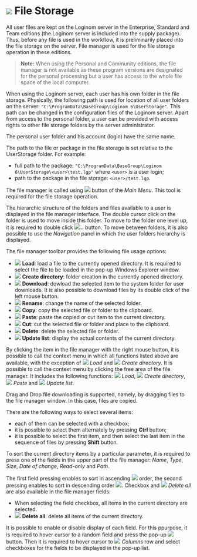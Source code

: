 # ![](./images/icons/system_object_18/filestorage_default.svg) File Storage

All user files are kept on the Loginom server in the Enterprise, Standard and Team editions (the Loginom server is included into the supply package). Thus, before any file is used in the workflow, it is preliminarily placed into the file storage on the server. File manager is used for the file storage operation in these editions.

> **Note:** When using the Personal and Community editions, the file manager is not available as these program versions are designated for the personal processing but a user has access to the whole file space of the local computer.

When using the Loginom server, each user has his own folder in the file storage. Physically, the following path is used for location of all user folders on the server: `"C:\ProgramData\BaseGroup\Loginom 6\UserStorage"`. This path can be changed in the configuration files of the Loginom server. Apart from access to the personal folder, a user can be provided with access rights to other file storage folders by the server administrator.

The personal user folder and his account (login) have the same name.

The path to the file or package in the file storage is set relative to the UserStorage folder. For example:

* full path to the package: `"C:\ProgramData\BaseGroup\Loginom 6\UserStorage\<user>\test.lgp"` where `<user>` is a user login;
* path to the package in the file storage: `<user>/test.lgp`.

The file manager is called using ![](./images/icons/system_toolbar_48x48/filestorage_default.svg) button of the *Main Menu*. This tool is required for the file storage operation.

The hierarchic structure of the folders and files available to a user is displayed in the file manager interface. The double cursor click on the folder is used to move inside this folder. To move to the folder one level up, it is required to double click ![](./images/icons/main-menu/open-folder_default.svg)**..** button. To move between folders, it is also possible to use the *Navigation* panel in which the user folders hierarchy is displayed.

The file manager toolbar provides the following file usage options:

* ![](./images/icons/toolbar-controls/publish_default.svg) **Load**: load a file to the currently opened directory. It is required to select the file to be loaded in the pop-up Windows Explorer window. 
* ![](./images/icons/toolbar-controls/add-folder_default.svg) **Create directory**: folder creation in the currently opened directory.
* ![](./images/icons/toolbar-controls/download_default.svg) **Download**: dowload the selected item to the system folder for user downloads. It is also possible to download files by its double click of the left mouse button.
* ![](./images/icons/toolbar-controls/rename_default.svg) **Rename**: change the name of the selected folder.
* ![](./images/icons/toolbar-controls/copy_default.svg) **Copy**: copy the selected file or folder to the clipboard.
* ![](./images/icons/toolbar-controls/paste_default.svg) **Paste**: paste the copied or cut item to the current directory.
* ![](./images/icons/toolbar-controls/cut_default.svg) **Cut**: cut the selected file or folder and place to the clipboard.
* ![](./images/icons/toolbar-controls/delete_default.svg) **Delete**: delete the selected file or folder.
* ![](./images/icons/toolbar-controls/refresh_default.svg) **Update list**: display the actual contents of the current directory.

By clicking the item in the file manager with the right mouse button, it is possible to call the context menu in which all functions listed above are available, with the exception of ![](./images/icons/toolbar-controls/download_default.svg) *Load* and ![](./images/icons/toolbar-controls/add-folder_default.svg) *Create directory*. It is possible to call the context menu by clicking the free area of the file manager. It includes the following functions: ![](./images/icons/toolbar-controls/download_default.svg) *Load*, ![](./images/icons/toolbar-controls/add-folder_default.svg) *Create directory*, ![](./images/icons/toolbar-controls/paste_default.svg) *Paste* and ![](./images/icons/toolbar-controls/refresh_default.svg) *Update list*.

Drag and Drop file downloading is supported, namely, by dragging files to the file manager window. In this case, files are copied.

There are the following ways to select several items:

* each of them can be selected with a checkbox;
* it is possible to select them alternately by pressing **Ctrl** button;
* it is possible to select the first item, and then select the last item in the sequence of files by pressing **Shift** button.

To sort the current directory items by a particular parameter, it is required to press one of the fields in the upper part of the file manager: *Name*, *Type*, *Size*, *Date of change*, *Read-only* and *Path*.

The first field pressing enables to sort in ascending ![](./images/icons/toolbar-controls/low-to-hight_default.svg) order, the second pressing enables to sort in descending order ![](./images/icons/toolbar-controls/hight-to-low_default.svg). Checkbox and ![](./images/icons/toolbar-controls/delete-all_default.svg) *Delete all* are also available in the file manager fields:

* When selecting the field checkbox, all items in the current directory are selected.
* ![](./images/icons/toolbar-controls/delete-all_default.svg) **Delete all**: delete all items of the current directory.

It is possible to enable or disable display of each field. For this ppurpose, it is required to hover cursor to a random field and press the pop-up ![](./images/icons/toolbar-controls/down_default.svg) button. Then it is required to hover cursor to ![](./images/icons/grid/columns.svg) *Columns* row and select checkboxes for the fields to be displayed in the pop-up list.